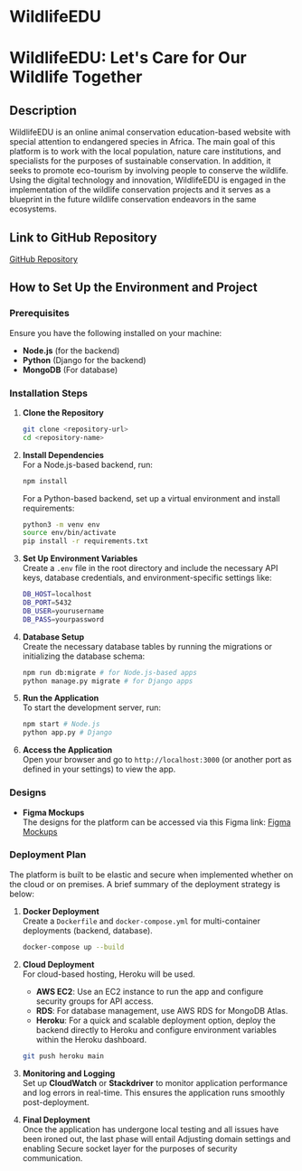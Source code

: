 # WildlifeEDU

# WildlifeEDU: Let's Care for Our Wildlife Together

## Description
WildlifeEDU is an online animal conservation education-based website with special attention to endangered species in Africa. The main goal of this platform is to work with the local population, nature care institutions, and specialists for the purposes of sustainable conservation. In addition, it seeks to promote eco-tourism by involving people to conserve the wildlife. Using the digital technology and innovation, WildlifeEDU is engaged in the implementation of the wildlife conservation projects and it serves as a blueprint in the future wildlife conservation endeavors in the same ecosystems.

## Link to GitHub Repository
[GitHub Repository](https://github.com/Mugisha-Beline/WildlifeEDU_Capstone.git)  

## How to Set Up the Environment and Project

### Prerequisites
Ensure you have the following installed on your machine:
- **Node.js** (for the backend)
- **Python** (Django for the backend)
- **MongoDB** (For database)

### Installation Steps
1. **Clone the Repository**  
   ```bash
   git clone <repository-url>
   cd <repository-name>
   ```

2. **Install Dependencies**  
   For a Node.js-based backend, run:  
   ```bash
   npm install
   ```  
   For a Python-based backend, set up a virtual environment and install requirements:  
   ```bash
   python3 -m venv env
   source env/bin/activate
   pip install -r requirements.txt
   ```

3. **Set Up Environment Variables**  
   Create a `.env` file in the root directory and include the necessary API keys, database credentials, and environment-specific settings like:
   ```bash
   DB_HOST=localhost
   DB_PORT=5432
   DB_USER=yourusername
   DB_PASS=yourpassword
   ```

4. **Database Setup**  
   Create the necessary database tables by running the migrations or initializing the database schema:
   ```bash
   npm run db:migrate # for Node.js-based apps
   python manage.py migrate # for Django apps
   ```

5. **Run the Application**  
   To start the development server, run:  
   ```bash
   npm start # Node.js
   python app.py # Django
   ```

6. **Access the Application**  
   Open your browser and go to `http://localhost:3000` (or another port as defined in your settings) to view the app.

### Designs
- **Figma Mockups**  
   The designs for the platform can be accessed via this Figma link: [Figma Mockups](https://www.figma.com/design/BE9F2PnRlQDYmncrDeQkdR/Capstone-Project-Design?node-id=0-1&t=qyaXhublQVzqeQk3-1)  

### Deployment Plan
The platform is built to be elastic and secure when implemented whether on the cloud or on premises. A brief summary of the deployment strategy is below:

1. **Docker Deployment**  
   Create a `Dockerfile` and `docker-compose.yml` for multi-container deployments (backend, database).
   ```bash
   docker-compose up --build
   ```

2. **Cloud Deployment**  
   For cloud-based hosting, Heroku will be used.
   - **AWS EC2**: Use an EC2 instance to run the app and configure security groups for API access.
   - **RDS**: For database management, use AWS RDS for MongoDB Atlas.
   - **Heroku**: For a quick and scalable deployment option, deploy the backend directly to Heroku and configure environment variables within the Heroku dashboard.
   ```bash
   git push heroku main
   ```

3. **Monitoring and Logging**  
   Set up **CloudWatch** or **Stackdriver** to monitor application performance and log errors in real-time. This ensures the application runs smoothly post-deployment.

4. **Final Deployment**  
  Once the application has undergone local testing and all issues have been ironed out, the last phase will entail Adjusting domain settings and enabling Secure socket layer for the purposes of security communication.
